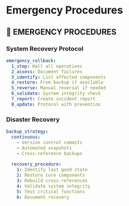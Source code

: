 <!-- version: shard-20250825154349 -->
<!-- last-updated: 2025-08-25T15:43:49Z -->
<!-- document-type: engineering-rule-shard -->
<!-- parent-document: consolidated-rules -->

# Emergency Procedures

## 🚨 **EMERGENCY PROCEDURES**

### **System Recovery Protocol**
```yaml
emergency_rollback:
  1_stop: Halt all operations
  2_assess: Document failures
  3_identify: List affected components
  4_restore: From backup if available
  5_reverse: Manual reversal if needed
  6_validate: System integrity check
  7_report: Create incident report
  8_update: Protocol with prevention
```

### **Disaster Recovery**
```yaml
backup_strategy:
  continuous:
    - Version control commits
    - Automated snapshots
    - Cross-reference backups
  
  recovery_procedure:
    1: Identify last good state
    2: Restore core components
    3: Rebuild cross-references
    4: Validate system integrity
    5: Test critical functions
    6: Document recovery
```

